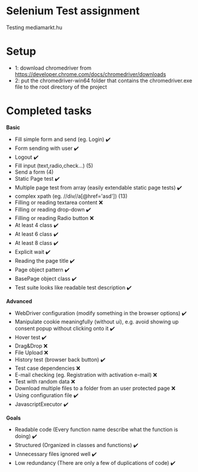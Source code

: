 # Selenium Test assignment

Testing mediamarkt.hu

# Setup

- 1: download chromedriver from https://developer.chrome.com/docs/chromedriver/downloads
- 2: put the chromedriver-win64 folder that contains the chromedriver.exe file to the root directory of the project

# Completed tasks

**Basic**

- Fill simple form and send (eg. Login) :heavy_check_mark:
- Form sending with user :heavy_check_mark:
- Logout :heavy_check_mark:
- Fill input (text,radio,check...) (5)
- Send a form (4)
- Static Page test :heavy_check_mark:
- Multiple page test from array (easily extendable static page tests) :heavy_check_mark:
- complex xpath (eg. //div//a[@href='asd']) (13)
- Filling or reading textarea content ❌
- Filling or reading drop-down :heavy_check_mark:
- Filling or reading Radio button ❌
- At least 4 class :heavy_check_mark:
- At least 6 class :heavy_check_mark:
- At least 8 class :heavy_check_mark:
- Explicit wait :heavy_check_mark:
- Reading the page title :heavy_check_mark:
- Page object pattern :heavy_check_mark:
- BasePage object class :heavy_check_mark:
- Test suite looks like readable test description :heavy_check_mark:

**Advanced**

- WebDriver configuration (modify something in the browser options) :heavy_check_mark:
- Manipulate cookie meaningfully (without ui), e.g. avoid showing up consent popup without clicking onto it :heavy_check_mark:
- Hover test :heavy_check_mark:
- Drag&Drop ❌
- File Upload ❌
- History test (browser back button) :heavy_check_mark:
- Test case dependencies ❌
- E-mail checking (eg. Registration with activation e-mail) ❌
- Test with random data ❌
- Download multiple files to a folder from an user protected page ❌
- Using configuration file :heavy_check_mark:
- JavascriptExecutor :heavy_check_mark:

**Goals**

- Readable code (Every function name describe what the function is doing) :heavy_check_mark:
- Structured (Organized in classes and functions) :heavy_check_mark:
- Unnecessary files ignored well :heavy_check_mark:
- Low redundancy (There are only a few of duplications of code) :heavy_check_mark:

